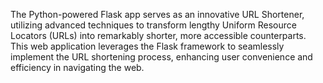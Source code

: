 The Python-powered Flask app serves as an innovative URL Shortener, utilizing advanced techniques to transform lengthy Uniform Resource Locators (URLs) into remarkably shorter, more accessible counterparts.
This web application leverages the Flask framework to seamlessly implement the URL shortening process,
enhancing user convenience and efficiency in navigating the web. 



